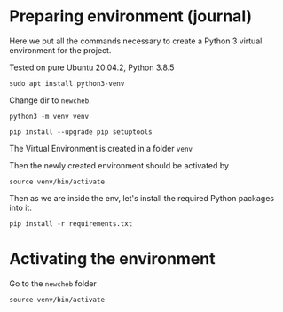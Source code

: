 # Preparing environment (journal)
Here we put all the commands necessary to create a Python 3 virtual environment for the project.

Tested on pure Ubuntu 20.04.2, Python 3.8.5

```sudo apt install python3-venv```

Change dir to `newcheb`.

```python3 -m venv venv```

```pip install --upgrade pip setuptools```

The Virtual Environment is created in a folder `venv`

Then the newly created environment should be activated by

```source venv/bin/activate```

Then as we are inside the env, let's install the required Python packages into it.

```pip install -r requirements.txt```

# Activating the environment

Go to the `newcheb` folder

```source venv/bin/activate```